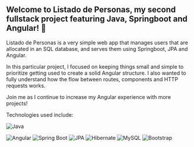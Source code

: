 ## Welcome to Listado de Personas, my second fullstack project featuring Java, Springboot and Angular! 🚀

Listado de Personas is a very simple web app that manages users that are allocated in an SQL database, and serves them using Springboot, JPA and Angular.

In this particular project, I focused on keeping things small and simple to prioritize getting used to create a solid Angular structure. I also wanted to fully understand how the flow between routes, components and HTTP requests works.

Join me as I continue to increase my Angular experience with more projects!

Technologies used include:

![Java](https://img.shields.io/badge/java-%23ED8B00.svg?style=for-the-badge&logo=openjdk&logoColor=white)

![Angular](https://img.shields.io/badge/Angular-19-red.svg?style=for-the-badge&logo=angular&logoColor=white)
![Spring Boot](https://img.shields.io/badge/Spring%20Boot-3.4.2-brightgreen.svg?style=for-the-badge&logo=spring&logoColor=white)
![JPA](https://img.shields.io/badge/JPA-2.2-blue.svg?style=for-the-badge&logo=java&logoColor=white)
![Hibernate](https://img.shields.io/badge/Hibernate-6.5.10-red.svg?style=for-the-badge&logo=hibernate&logoColor=white)
![MySQL](https://img.shields.io/badge/MySQL-Database-blue.svg?style=for-the-badge&logo=mysql&logoColor=white)
![Bootstrap](https://img.shields.io/badge/Bootstrap-563D7C.svg?style=for-the-badge&logo=bootstrap&logoColor=white)
